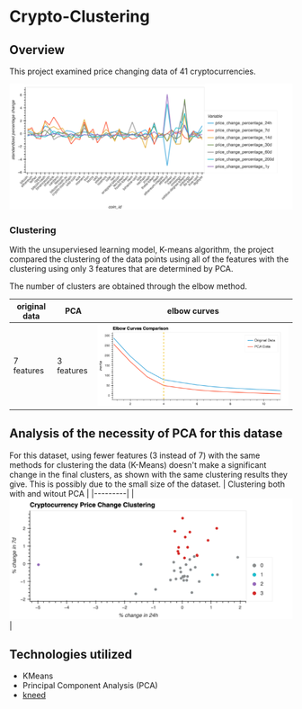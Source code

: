 # Crypto-Clustering

## Overview
This project examined price changing data of 41 cryptocurrencies.

![Cryptocurrency price changes](/images/standardizedData.png)

### Clustering
With the unsuperviesed learning model, K-means algorithm, the project compared the clustering of the data points using all of the features with the clustering using only 3 features that are determined by PCA. 

The number of clusters are obtained through the elbow method.

| original data | PCA | elbow curves |
|-------------|-------------|-------------|
| 7 features | 3 features | ![Elbow curves comparison](/images/elbowCurvesComparison.png) |

## Analysis of the necessity of PCA for this datase
For this dataset, using fewer features (3 instead of 7) with the same methods for clustering the data (K-Means) doesn't make a significant change in the final clusters, as shown with the same clustering results they give. This is possibly due to the small size of the dataset.
| Clustering both with and witout PCA |
|---------|
| ![Data clusteriing](/images/clusteringComparison.png) |

## Technologies utilized
* KMeans
* Principal Component Analysis (PCA)
* [kneed](https://github.com/arvkevi/kneed)

